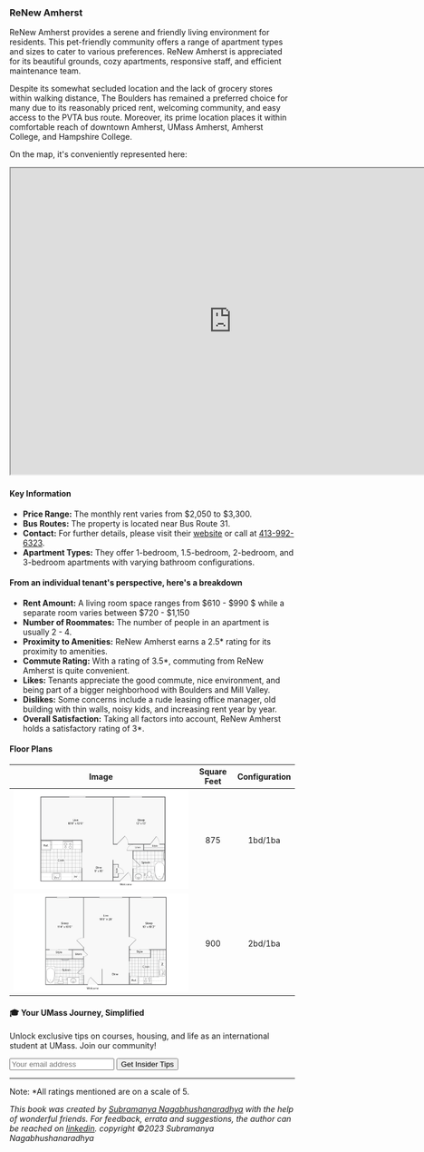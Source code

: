 ### ReNew Amherst

ReNew Amherst provides a serene and friendly living environment for residents. This pet-friendly community offers a range of apartment types and sizes to cater to various preferences. ReNew Amherst is appreciated for its beautiful grounds, cozy apartments, responsive staff, and efficient maintenance team.

Despite its somewhat secluded location and the lack of grocery stores within walking distance, The Boulders has remained a preferred choice for many due to its reasonably priced rent, welcoming community, and easy access to the PVTA bus route. Moreover, its prime location places it within comfortable reach of downtown Amherst, UMass Amherst, Amherst College, and Hampshire College.

On the map, it's conveniently represented here:
<div class="responsive-container">
    <iframe src="https://www.google.com/maps/d/embed?mid=1ddSS7rcQ2SjvY_cZP1IOnM1r2MgYfZU&ehbc=2E312F" width="780" height="540"></iframe>
</div>

#### Key Information
- **Price Range:** The monthly rent varies from $2,050 to $3,300.
- **Bus Routes:** The property is located near Bus Route 31.
- **Contact:** For further details, please visit their [website](https://www.renewamherst.com) or call at [413-992-6323](tel:413-992-6323).
- **Apartment Types:** They offer 1-bedroom, 1.5-bedroom, 2-bedroom, and 3-bedroom apartments with varying bathroom configurations.

#### From an individual tenant's perspective, here's a breakdown
- **Rent Amount:** A living room space ranges from $610 - $990  $ while a separate room varies between $720 - $1,150
- **Number of Roommates:** The number of people in an apartment is usually 2 - 4.
- **Proximity to Amenities:** ReNew Amherst earns a 2.5* rating for its proximity to amenities.
- **Commute Rating:** With a rating of 3.5*, commuting from ReNew Amherst is quite convenient.
- **Likes:** Tenants appreciate the good commute, nice environment, and being part of a bigger neighborhood with Boulders and Mill Valley. 
- **Dislikes:** Some concerns include a rude leasing office manager, old building with thin walls, noisy kids, and increasing rent year by year.
- **Overall Satisfaction:** Taking all factors into account, ReNew Amherst holds a satisfactory rating of 3*.

#### Floor Plans
| Image | Square Feet | Configuration |
| :---: | :---: | :---: |
| ![Floor Plan 1](/assets/renew_floorplan_1.jpeg) | 875 | 1bd/1ba |
| ![Floor Plan 2](/assets/renew_floorplan_2.jpeg) | 900 | 2bd/1ba |

<div class="new-newsletter">
    <h4>🎓 Your UMass Journey, Simplified</h4>
    <p>Unlock exclusive tips on courses, housing, and life as an international student at UMass. Join our community!</p>
    <form class="newsletter-form">
        <input type="email" name="email" placeholder="Your email address" required>
        <button type="submit" class="newsletter-btn">Get Insider Tips</button>
    </form>
</div>

---
Note: 
*All ratings mentioned are on a scale of 5.

*This book was created by [Subramanya Nagabhushanaradhya](https://subramanya.ai) with the help of wonderful friends. For feedback, errata and suggestions, the author can be reached on [linkedin](https://www.linkedin.com/in/nsubramanya). copyright ©2023 Subramanya Nagabhushanaradhya*